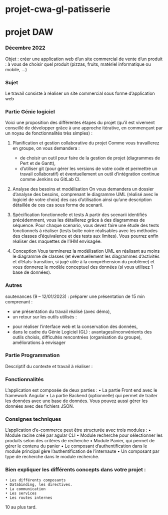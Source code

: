# projet-cwa-gl-patisserie
# projet DAW
### Décembre 2022
Objet : créer une application web d’un site commercial de vente d’un produit : à vous
de choisir quel produit (pizzas, fruits, matériel informatique ou mobile, ...) 
### Sujet
Le travail consiste à réaliser un site commercial sous forme d’application web

### Partie Génie logiciel 
 Voici une proposition des différentes étapes du projet (qu’il est vivement conseillé de développer grâce à
une approche itérative, en commençant par un noyau de fonctionnalités très simples) :

1) Planification et gestion collaborative du projet
  Comme vous travaillerez en groupe, on vous demandera :
    * de choisir un outil pour faire de la gestion de projet (diagrammes de Pert et de Gantt),
    * d’utiliser git (pour gérer les versions de votre code et permettre un travail collaboratif) et
éventuellement un outil d’intégration continue comme Jenkins ou GitLab CI.

2) Analyse des besoins et modélisation
On vous demandera un dossier d’analyse des besoins, comprenant le diagramme UML (réalisé avec le
logiciel de votre choix) des cas d’utilisation ainsi qu’une description détaillée de ces cas sous forme de
scenarii.

3) Spécification fonctionnelle et tests
A partir des scenarii identifiés précédemment, vous les détaillerez grâce à des diagrammes de séquence.
Pour chaque scenario, vous devez faire une étude des tests fonctionnels à réaliser (tests boîte noire
réalisables avec les méthodes des classes d’équivalence et des tests aux limites). Vous pourrez enfin réaliser
des maquettes de l’IHM envisagée.

4) Conception
Vous terminerez la modélisation UML en réalisant au moins le diagramme de classes (et
éventuellement les diagrammes d’activités et d’états-transition, si jugé utile à la compréhension du
problème) et vous donnerez le modèle conceptuel des données (si vous utilisez 1 base de données).

### Autres
   soutenances (9 – 12/01/2023) : préparer une présentation de 15 min comprenant :
 * une présentation du travail réalisé (avec démo),
 * un retour sur les outils utilisés :
 - pour réaliser l’interface web et la conservation des données,
 - dans le cadre du Génie Logiciel (GL) : avantages/inconvénients des outils choisis,
 difficultés rencontrées (organisation du groupe), améliorations à envisager


### Partie Programmation

Descriptif du contexte et travail à réaliser :
### Fonctionnalités
L’application est composée de deux parties :
    • La partie Front end avec le framework Angular
    • La partie Backend (optionnelle) qui permet de traiter les données avec une base de
données. Vous pouvez aussi gérer les données avec des fichiers JSON.
### Consignes techniques
L’application d’e-commerce peut être structurée avec trois modules :
    • Module racine créé par agular CLI
    • Module recherche pour sélectionner les produits selon des critères de recherche
    • Module Panier, qui permet de gérer le contenu du panier
    • Le composant d’authentification dans le module principal gère l’authentification de
l’internaute
    •  Un composant par type de recherche dans le module recherche.

### Bien expliquer les différents concepts dans votre projet :
    • Les différents composants
    • Databinding, les directives.
    • La communication
    • Les services
    • Les routes internes
10 au plus tard.
